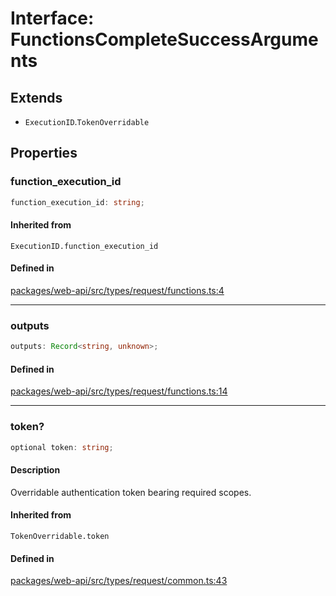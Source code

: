 # Interface: FunctionsCompleteSuccessArguments

## Extends

- `ExecutionID`.`TokenOverridable`

## Properties

### function\_execution\_id

```ts
function_execution_id: string;
```

#### Inherited from

`ExecutionID.function_execution_id`

#### Defined in

[packages/web-api/src/types/request/functions.ts:4](https://github.com/slackapi/node-slack-sdk/blob/main/packages/web-api/src/types/request/functions.ts#L4)

***

### outputs

```ts
outputs: Record<string, unknown>;
```

#### Defined in

[packages/web-api/src/types/request/functions.ts:14](https://github.com/slackapi/node-slack-sdk/blob/main/packages/web-api/src/types/request/functions.ts#L14)

***

### token?

```ts
optional token: string;
```

#### Description

Overridable authentication token bearing required scopes.

#### Inherited from

`TokenOverridable.token`

#### Defined in

[packages/web-api/src/types/request/common.ts:43](https://github.com/slackapi/node-slack-sdk/blob/main/packages/web-api/src/types/request/common.ts#L43)

